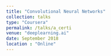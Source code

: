 ```yaml
---
title: "Convolutional Neural Networks"
collection: talks
type: "Coursera"
permalink: /talks/a_certi
venue: "deeplearning.ai"
date: September 2018
location : "Online"
---
```


